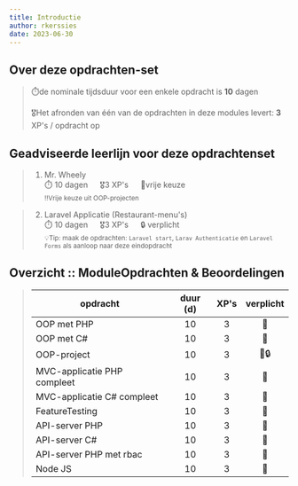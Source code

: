 ```yaml
---
title: Introductie
author: rkerssies
date: 2023-06-30
---
```


## Over deze opdrachten-set
> ⏱️de nominale tijdsduur voor een enkele opdracht is **10** dagen<br>
>
> 🎖️Het afronden van één van de opdrachten in deze modules levert: **3** XP's / opdracht op<br>

## Geadviseerde leerlijn voor deze opdrachtenset
> 1.  Mr. Wheely<br>
> ⏱️ 10 dagen &emsp; 🎖3 XP's &emsp; 🪽vrije keuze<br>
> <small>‼️Vrije keuze uit OOP-projecten</small>

> 2. Laravel Applicatie (Restaurant-menu's)<br>
> ⏱️ 10 dagen &emsp; 🎖3 XP's &emsp; 🔒 verplicht<br>
> <small>💡Tip: maak de opdrachten: `Laravel start`, `Larav Authenticatie` en `Laravel Forms` als aanloop naar deze eindopdracht</small>

     
##  Overzicht :: ModuleOpdrachten & Beoordelingen
> | **opdracht**                |     **duur (d)**     | **XP's** | **verplicht** |
> |-----------------------------|:--------------------:|:----------:|:-------------:|
> | OOP met PHP                 |          10          |     3      |      🪽       |
> | OOP met C#                  |          10          |     3      |      🪽       |
> | OOP-project                 |          10          |     3      |     🪽🔒      |
> | MVC-applicatie PHP compleet |          10          |     3      |      🪽       |
> | MVC-applicatie C# compleet  |          10          |     3      |      🪽       |
> | FeatureTesting              |          10          |     3      |      🪽       |
> | API-server PHP              |          10          |     3      |      🪽       |
> | API-server C#               |          10          |     3      |      🪽       |
> | API-server PHP met rbac     |          10          |     3      |      🪽       |
> | Node JS                     |          10          |     3      |      🪽       |

